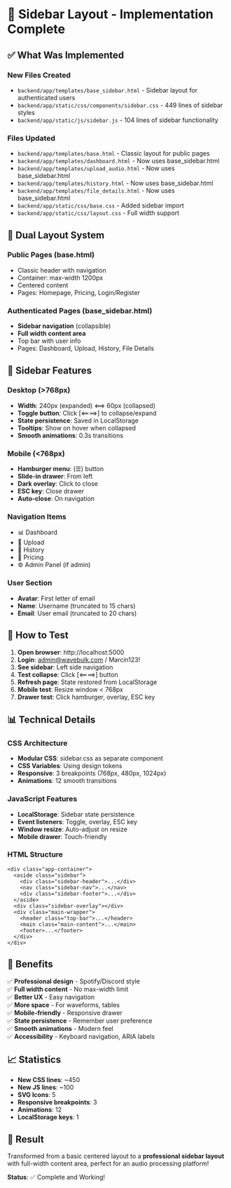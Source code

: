 # 🎨 Sidebar Layout - Implementation Complete

## ✅ What Was Implemented

### New Files Created
- `backend/app/templates/base_sidebar.html` - Sidebar layout for authenticated users
- `backend/app/static/css/components/sidebar.css` - 449 lines of sidebar styles
- `backend/app/static/js/sidebar.js` - 104 lines of sidebar functionality

### Files Updated
- `backend/app/templates/base.html` - Classic layout for public pages
- `backend/app/templates/dashboard.html` - Now uses base_sidebar.html
- `backend/app/templates/upload_audio.html` - Now uses base_sidebar.html  
- `backend/app/templates/history.html` - Now uses base_sidebar.html
- `backend/app/templates/file_details.html` - Now uses base_sidebar.html
- `backend/app/static/css/base.css` - Added sidebar import
- `backend/app/static/css/layout.css` - Full width support

## 🎨 Dual Layout System

### Public Pages (base.html)
- Classic header with navigation
- Container: max-width 1200px
- Centered content
- Pages: Homepage, Pricing, Login/Register

### Authenticated Pages (base_sidebar.html)
- **Sidebar navigation** (collapsible)
- **Full width content area**
- Top bar with user info
- Pages: Dashboard, Upload, History, File Details

## 🎯 Sidebar Features

### Desktop (>768px)
- **Width**: 240px (expanded) ⟺ 60px (collapsed)
- **Toggle button**: Click [⟸⟹] to collapse/expand
- **State persistence**: Saved in LocalStorage
- **Tooltips**: Show on hover when collapsed
- **Smooth animations**: 0.3s transitions

### Mobile (<768px)
- **Hamburger menu**: (☰) button
- **Slide-in drawer**: From left
- **Dark overlay**: Click to close
- **ESC key**: Close drawer
- **Auto-close**: On navigation

### Navigation Items
- 📊 Dashboard
- 🎵 Upload
- 📁 History  
- 💎 Pricing
- ⚙️ Admin Panel (if admin)

### User Section
- **Avatar**: First letter of email
- **Name**: Username (truncated to 15 chars)
- **Email**: User email (truncated to 20 chars)

## 🚀 How to Test

1. **Open browser**: http://localhost:5000
2. **Login**: admin@wavebulk.com / Marcin123!
3. **See sidebar**: Left side navigation
4. **Test collapse**: Click [⟸⟹] button
5. **Refresh page**: State restored from LocalStorage
6. **Mobile test**: Resize window < 768px
7. **Drawer test**: Click hamburger, overlay, ESC key

## 📊 Technical Details

### CSS Architecture
- **Modular CSS**: sidebar.css as separate component
- **CSS Variables**: Using design tokens
- **Responsive**: 3 breakpoints (768px, 480px, 1024px)
- **Animations**: 12 smooth transitions

### JavaScript Features
- **LocalStorage**: Sidebar state persistence
- **Event listeners**: Toggle, overlay, ESC key
- **Window resize**: Auto-adjust on resize
- **Mobile drawer**: Touch-friendly

### HTML Structure
```
<div class="app-container">
  <aside class="sidebar">
    <div class="sidebar-header">...</div>
    <nav class="sidebar-nav">...</nav>
    <div class="sidebar-footer">...</div>
  </aside>
  <div class="sidebar-overlay"></div>
  <div class="main-wrapper">
    <header class="top-bar">...</header>
    <main class="main-content">...</main>
    <footer>...</footer>
  </div>
</div>
```

## 🎊 Benefits

✅ **Professional design** - Spotify/Discord style  
✅ **Full width content** - No max-width limit  
✅ **Better UX** - Easy navigation  
✅ **More space** - For waveforms, tables  
✅ **Mobile-friendly** - Responsive drawer  
✅ **State persistence** - Remember user preference  
✅ **Smooth animations** - Modern feel  
✅ **Accessibility** - Keyboard navigation, ARIA labels

## 📈 Statistics

- **New CSS lines**: ~450
- **New JS lines**: ~100
- **SVG Icons**: 5
- **Responsive breakpoints**: 3
- **Animations**: 12
- **LocalStorage keys**: 1

## 🎯 Result

Transformed from a basic centered layout to a **professional sidebar layout** with full-width content area, perfect for an audio processing platform!

**Status**: ✅ Complete and Working!
